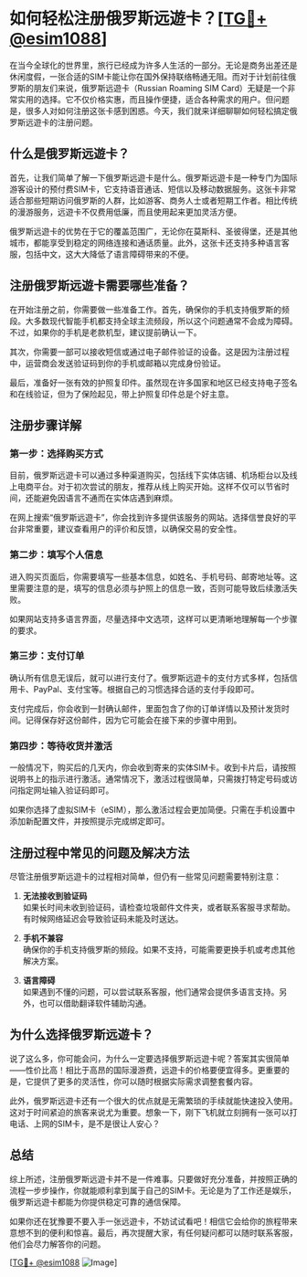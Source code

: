 # 如何轻松注册俄罗斯远遊卡？[[TG💪+ @esim1088](https://t.me/s/esim1088)]

在当今全球化的世界里，旅行已经成为许多人生活的一部分。无论是商务出差还是休闲度假，一张合适的SIM卡能让你在国外保持联络畅通无阻。而对于计划前往俄罗斯的朋友们来说，俄罗斯远遊卡（Russian Roaming SIM Card）无疑是一个非常实用的选择。它不仅价格实惠，而且操作便捷，适合各种需求的用户。但问题是，很多人对如何注册这张卡感到困惑。今天，我们就来详细聊聊如何轻松搞定俄罗斯远遊卡的注册问题。

## 什么是俄罗斯远遊卡？

首先，让我们简单了解一下俄罗斯远遊卡是什么。俄罗斯远遊卡是一种专门为国际游客设计的预付费SIM卡，它支持语音通话、短信以及移动数据服务。这张卡非常适合那些短期访问俄罗斯的人群，比如游客、商务人士或者短期工作者。相比传统的漫游服务，远遊卡不仅费用低廉，而且使用起来更加灵活方便。

俄罗斯远遊卡的优势在于它的覆盖范围广，无论你在莫斯科、圣彼得堡，还是其他城市，都能享受到稳定的网络连接和通话质量。此外，这张卡还支持多种语言客服，包括中文，这大大降低了语言障碍带来的不便。

## 注册俄罗斯远遊卡需要哪些准备？

在开始注册之前，你需要做一些准备工作。首先，确保你的手机支持俄罗斯的频段。大多数现代智能手机都支持全球主流频段，所以这个问题通常不会成为障碍。不过，如果你的手机是老款机型，建议提前确认一下。

其次，你需要一部可以接收短信或通过电子邮件验证的设备。这是因为注册过程中，运营商会发送验证码到你的手机或邮箱以完成身份验证。

最后，准备好一张有效的护照复印件。虽然现在许多国家和地区已经支持电子签名和在线验证，但为了保险起见，带上护照复印件总是个好主意。

## 注册步骤详解

### 第一步：选择购买方式

目前，俄罗斯远遊卡可以通过多种渠道购买，包括线下实体店铺、机场柜台以及线上电商平台。对于初次尝试的朋友，推荐从线上购买开始。这样不仅可以节省时间，还能避免因语言不通而在实体店遇到麻烦。

在网上搜索“俄罗斯远遊卡”，你会找到许多提供该服务的网站。选择信誉良好的平台非常重要，建议查看用户的评价和反馈，以确保交易的安全性。

### 第二步：填写个人信息

进入购买页面后，你需要填写一些基本信息，如姓名、手机号码、邮寄地址等。这里需要注意的是，填写的信息必须与护照上的信息一致，否则可能导致后续激活失败。

如果网站支持多语言界面，尽量选择中文选项，这样可以更清晰地理解每一个步骤的要求。

### 第三步：支付订单

确认所有信息无误后，就可以进行支付了。俄罗斯远遊卡的支付方式多样，包括信用卡、PayPal、支付宝等。根据自己的习惯选择合适的支付手段即可。

支付完成后，你会收到一封确认邮件，里面包含了你的订单详情以及预计发货时间。记得保存好这份邮件，因为它可能会在接下来的步骤中用到。

### 第四步：等待收货并激活

一般情况下，购买后的几天内，你会收到寄来的实体SIM卡。收到卡片后，请按照说明书上的指示进行激活。通常情况下，激活过程很简单，只需拨打特定号码或访问指定网址输入验证码即可。

如果你选择了虚拟SIM卡（eSIM），那么激活过程会更加简便。只需在手机设置中添加新配置文件，并按照提示完成绑定即可。

## 注册过程中常见的问题及解决方法

尽管注册俄罗斯远遊卡的过程相对简单，但仍有一些常见问题需要特别注意：

1. **无法接收到验证码**  
   如果长时间未收到验证码，请检查垃圾邮件文件夹，或者联系客服寻求帮助。有时候网络延迟会导致验证码未能及时送达。

2. **手机不兼容**  
   确保你的手机支持俄罗斯的频段。如果不支持，可能需要更换手机或考虑其他解决方案。

3. **语言障碍**  
   如果遇到不懂的问题，可以尝试联系客服，他们通常会提供多语言支持。另外，也可以借助翻译软件辅助沟通。

## 为什么选择俄罗斯远遊卡？

说了这么多，你可能会问，为什么一定要选择俄罗斯远遊卡呢？答案其实很简单——性价比高！相比于高昂的国际漫游费，远遊卡的价格要便宜得多。更重要的是，它提供了更多的灵活性，你可以随时根据实际需求调整套餐内容。

此外，俄罗斯远遊卡还有一个很大的优点就是无需繁琐的手续就能快速投入使用。这对于时间紧迫的旅客来说尤为重要。想象一下，刚下飞机就立刻拥有一张可以打电话、上网的SIM卡，是不是很让人安心？

## 总结

综上所述，注册俄罗斯远遊卡并不是一件难事。只要做好充分准备，并按照正确的流程一步步操作，你就能顺利拿到属于自己的SIM卡。无论是为了工作还是娱乐，俄罗斯远遊卡都能为你提供稳定可靠的通信保障。

如果你还在犹豫要不要入手一张远遊卡，不妨试试看吧！相信它会给你的旅程带来意想不到的便利和惊喜。最后，再次提醒大家，有任何疑问都可以随时联系客服，他们会尽力解答你的问题。

[[TG💪+ @esim1088](https://t.me/s/esim1088) ![Image](https://i.postimg.cc/4NQfJmqS/Snipaste-2025-05-13-00-14-12.png)]